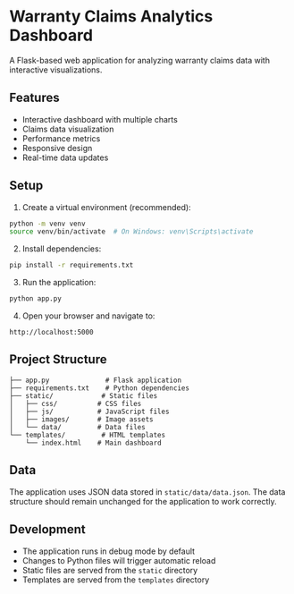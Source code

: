 # Warranty Claims Analytics Dashboard

A Flask-based web application for analyzing warranty claims data with interactive visualizations.

## Features

- Interactive dashboard with multiple charts
- Claims data visualization
- Performance metrics
- Responsive design
- Real-time data updates

## Setup

1. Create a virtual environment (recommended):
```bash
python -m venv venv
source venv/bin/activate  # On Windows: venv\Scripts\activate
```

2. Install dependencies:
```bash
pip install -r requirements.txt
```

3. Run the application:
```bash
python app.py
```

4. Open your browser and navigate to:
```
http://localhost:5000
```

## Project Structure

```
├── app.py              # Flask application
├── requirements.txt    # Python dependencies
├── static/            # Static files
│   ├── css/          # CSS files
│   ├── js/           # JavaScript files
│   ├── images/       # Image assets
│   └── data/         # Data files
└── templates/         # HTML templates
    └── index.html    # Main dashboard
```

## Data

The application uses JSON data stored in `static/data/data.json`. The data structure should remain unchanged for the application to work correctly.

## Development

- The application runs in debug mode by default
- Changes to Python files will trigger automatic reload
- Static files are served from the `static` directory
- Templates are served from the `templates` directory 